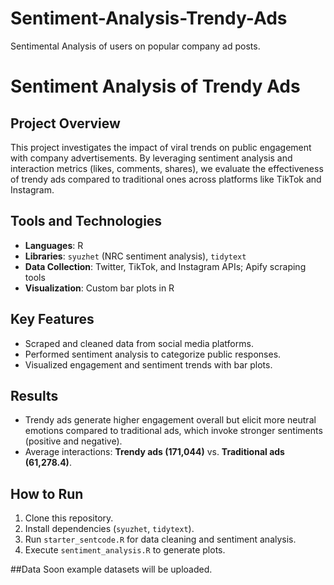 # Sentiment-Analysis-Trendy-Ads
Sentimental Analysis of users on popular company ad posts.
# Sentiment Analysis of Trendy Ads

## Project Overview
This project investigates the impact of viral trends on public engagement with company advertisements. By leveraging sentiment analysis and interaction metrics (likes, comments, shares), we evaluate the effectiveness of trendy ads compared to traditional ones across platforms like TikTok and Instagram.

## Tools and Technologies
- **Languages**: R
- **Libraries**: `syuzhet` (NRC sentiment analysis), `tidytext`
- **Data Collection**: Twitter, TikTok, and Instagram APIs; Apify scraping tools
- **Visualization**: Custom bar plots in R

## Key Features
- Scraped and cleaned data from social media platforms.
- Performed sentiment analysis to categorize public responses.
- Visualized engagement and sentiment trends with bar plots.

## Results
- Trendy ads generate higher engagement overall but elicit more neutral emotions compared to traditional ads, which invoke stronger sentiments (positive and negative).
- Average interactions: **Trendy ads (171,044)** vs. **Traditional ads (61,278.4)**.

## How to Run
1. Clone this repository.
2. Install dependencies (`syuzhet`, `tidytext`).
3. Run `starter_sentcode.R` for data cleaning and sentiment analysis.
4. Execute `sentiment_analysis.R` to generate plots.

##Data
Soon example datasets will be uploaded.
